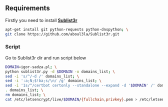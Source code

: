 <!-- ABOUT -->
## Requirements

Firstly you need to install <a href="https://github.com/aboul3la/Sublist3r"><strong>Sublist3r</strong></a>

```sh
apt-get install git python-requests python-dnspython; \
git clone https://github.com/aboul3la/Sublist3r.git
```

### Script

Go to Sublist3r dir and run script below

```sh
DOMAIN=igor-sadza.pl; \
python sublist3r.py -d $DOMAIN -o domains_list; \
sed -i 's/^/-d /' domains_list; \
sed -i ':a;N;$!ba;s/\n/ /g' domains_list; \
sed -i '1s/^/certbot certonly --standalone --expand -d '$DOMAIN' /' domains_list;  \
. domains_list; \
rm domains_list; \
cat /etc/letsencrypt/live/$DOMAIN/{fullchain,privkey}.pem > /etc/letsencrypt/live/$DOMAIN/$DOMAIN.pem
```


